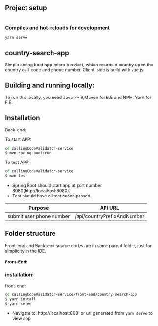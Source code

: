 ## Project setup
```

```

### Compiles and hot-reloads for development
```
yarn serve
```

##  country-search-app
 Simple spring boot app(micro-service), which returns a country upon the country call-code and phone number. Client-side is 
 build with vue.js. 

## Building and running locally:
To run this locally, you need Java >= 9,Maven for B.E and NPM, Yarn for F.E.


## Installation
Back-end:

To start APP: 
```sh
cd callingCodeValidator-service
$ mvn spring-boot:run
```
To test APP: 
```sh
cd callingCodeValidator-service
$ mvn test
```
* Spring Boot should start app at port number 8080(http://localhost:8080).
* Test should have all test cases passed.

| Purpose | API URL
| - | -
| submit user phone number | /api/countryPrefixAndNumber

## Folder structure
Front-end and Back-end source codes are in same parent folder, just for simplicity in the IDE.

#### Front-End:
### installation:
front-end:
```sh
cd callingCodeValidator-service/front-end/country-search-app
$ yarn install
$ yarn serve
```

* Navigate to: http://localhost:8081 or url generated from `yarn serve` to view app


